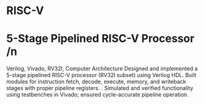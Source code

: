 # RISC-V
# 5-Stage Pipelined RISC-V Processor  /n                                                                                                
 Verilog, Vivado, RV32I, Computer Architecture
Designed and implemented a 5-stage pipelined RISC-V processor (RV32I subset) using Verilog HDL.
Built modules for instruction fetch, decode, execute, memory, and writeback stages with proper pipeline registers. .
Simulated and verified functionality using testbenches in Vivado; ensured cycle-accurate pipeline operation.
